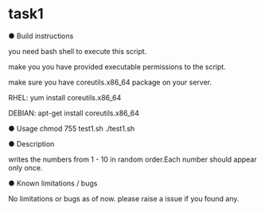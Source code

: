 # task1
● Build instructions

you need bash shell to execute this script.

make you you have provided executable permissions to the script.

make sure you have coreutils.x86_64 package on your server.

RHEL:
yum install coreutils.x86_64

DEBIAN:
apt-get install coreutils.x86_64

● Usage
chmod 755 test1.sh
./test1.sh

● Description

writes the numbers from 1 - 10 in random order.Each number should appear only once.

● Known limitations / bugs

No limitations  or bugs as of now. please raise a issue if you found any.
